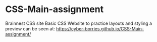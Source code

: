 # CSS-Main-assignment
Brainnest CSS site
Basic CSS Website to practice layouts and styling
a preview can be seen at: https://cyber-borries.github.io/CSS-Main-assignment/
